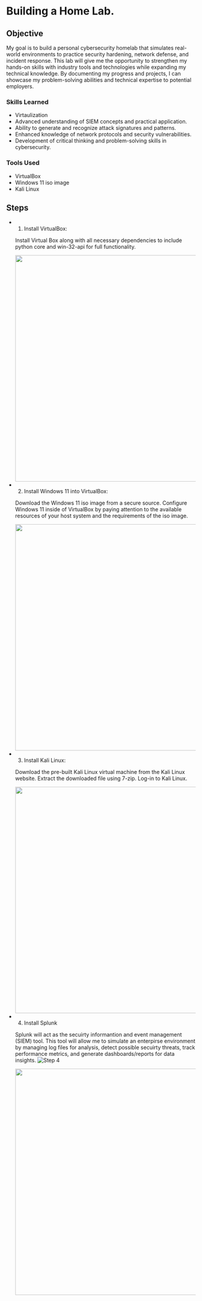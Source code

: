 # Building a Home Lab.

## Objective


My goal is to build a personal cybersecurity homelab that simulates real-world environments to practice security hardening, network defense, and incident response. This lab will give me the opportunity to strengthen my hands-on skills with industry tools and technologies while expanding my technical knowledge. By documenting my progress and projects, I can showcase my problem-solving abilities and technical expertise to potential employers.

### Skills Learned

- Virtaulization 
- Advanced understanding of SIEM concepts and practical application.
- Ability to generate and recognize attack signatures and patterns.
- Enhanced knowledge of network protocols and security vulnerabilities.
- Development of critical thinking and problem-solving skills in cybersecurity.

### Tools Used


- VirtualBox
- Windows 11 iso image
- Kali Linux


## Steps

- 1. Install VirtualBox:

  Install Virtual Box along with all necessary dependencies to include python core and win-32-api for full functionality.


  <img src="https://github.com/user-attachments/assets/95ad53f0-2b62-4d82-a817-8358f676238f" width="600">

- 2. Install Windows 11 into VirtualBox:

  Download the Windows 11 iso image from a secure source. Configure Windows 11 inside of VirtualBox by paying attention to the available resources of your host system and the requirements of the iso image. 

  
    <img src="https://github.com/user-attachments/assets/13012569-4e51-4bab-a657-5db89ea590a7" width="600">

- 3. Install Kali Linux:

  Download the pre-built Kali Linux virtual machine from the Kali Linux website. Extract the downloaded file using 7-zip. Log-in to Kali Linux.

  <img src="https://github.com/user-attachments/assets/dc4716a7-8e0e-46a9-bcb5-2b2701b46c87" width="600">

- 4. Install Splunk

  Splunk will act as the secuirty informantion and event management (SIEM) tool. This tool will allow me to simulate an enterpirse environment by managing log files for analysis, detect possible secuirty threats, track performance metrics, and generate dashboards/reports for data insights.
![Step 4](https://github.com/user-attachments/assets/711f36e1-e849-4771-9130-7bdbca2703c0)


  <img src="https://github.com/user-attachments/assets/711f36e1-e849-4771-9130-7bdbca2703c0" width="600">























    
